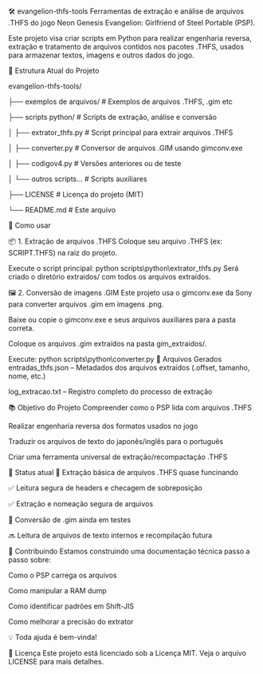 🛠 evangelion-thfs-tools
Ferramentas de extração e análise de arquivos .THFS do jogo Neon Genesis Evangelion: Girlfriend of Steel Portable (PSP).

Este projeto visa criar scripts em Python para realizar engenharia reversa, extração e tratamento de arquivos contidos nos pacotes .THFS, usados para armazenar textos, imagens e outros dados do jogo.

📁 Estrutura Atual do Projeto

evangelion-thfs-tools/

├── exemplos de arquivos/        # Exemplos de arquivos .THFS, .gim etc

├── scripts python/              # Scripts de extração, análise e conversão

│   ├── extrator_thfs.py         # Script principal para extrair arquivos .THFS

│   ├── converter.py             # Conversor de arquivos .GIM usando gimconv.exe

│   ├── codigov4.py              # Versões anteriores ou de teste

│   └── outros scripts...        # Scripts auxiliares

├── LICENSE                      # Licença do projeto (MIT)

└── README.md                    # Este arquivo

🚀 Como usar

📦 1. Extração de arquivos .THFS
Coloque seu arquivo .THFS (ex: SCRIPT.THFS) na raiz do projeto.

Execute o script principal:
python scripts\python\extrator_thfs.py
Será criado o diretório extraidos/ com todos os arquivos extraídos.

🖼 2. Conversão de imagens .GIM
Este projeto usa o gimconv.exe da Sony para converter arquivos .gim em imagens .png.

Baixe ou copie o gimconv.exe e seus arquivos auxiliares para a pasta correta.

Coloque os arquivos .gim extraídos na pasta gim_extraidos/.

Execute:
python scripts\python\converter.py
📄 Arquivos Gerados
entradas_thfs.json – Metadados dos arquivos extraídos (.offset, tamanho, nome, etc.)

log_extracao.txt – Registro completo do processo de extração

📚 Objetivo do Projeto
Compreender como o PSP lida com arquivos .THFS

Realizar engenharia reversa dos formatos usados no jogo

Traduzir os arquivos de texto do japonês/inglês para o português

Criar uma ferramenta universal de extração/recompactação .THFS

🧪 Status atual
🚧 Extração básica de arquivos .THFS quase funcinando

✅ Leitura segura de headers e checagem de sobreposição

✅ Extração e nomeação segura de arquivos

🚧 Conversão de .gim ainda em testes

🔜 Leitura de arquivos de texto internos e recompilação futura

🤝 Contribuindo
Estamos construindo uma documentação técnica passo a passo sobre:

Como o PSP carrega os arquivos

Como manipular a RAM dump

Como identificar padrões em Shift-JIS

Como melhorar a precisão do extrator

💡 Toda ajuda é bem-vinda!

📜 Licença
Este projeto está licenciado sob a Licença MIT. Veja o arquivo LICENSE para mais detalhes.
